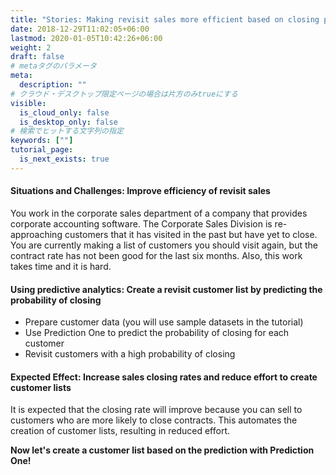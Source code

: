 ```yaml
---
title: "Stories: Making revisit sales more efficient based on closing prediction"
date: 2018-12-29T11:02:05+06:00
lastmod: 2020-01-05T10:42:26+06:00
weight: 2
draft: false
# metaタグのパラメータ
meta:
  description: ""
# クラウド・デスクトップ限定ページの場合は片方のみtrueにする
visible:
  is_cloud_only: false
  is_desktop_only: false
# 検索でヒットする文字列の指定
keywords: [""]
tutorial_page:
  is_next_exists: true
---
```


#### Situations and Challenges: Improve efficiency of revisit sales

You work in the corporate sales department of a company that provides corporate accounting software.
The Corporate Sales Division is re-approaching customers that it has visited in the past but have yet to close. You are currently making a list of customers you should visit again, but the contract rate has not been good for the last six months. Also, this work takes time and it is hard.

#### Using predictive analytics: Create a revisit customer list by predicting the probability of closing

- Prepare customer data (you will use sample datasets in the tutorial)
- Use Prediction One to predict the probability of closing for each customer
- Revisit customers with a high probability of closing

#### Expected Effect: Increase sales closing rates and reduce effort to create customer lists

It is expected that the closing rate will improve because you can sell to customers who are more likely to close contracts.
This automates the creation of customer lists, resulting in reduced effort.

**Now let's create a customer list based on the prediction with Prediction One!**
